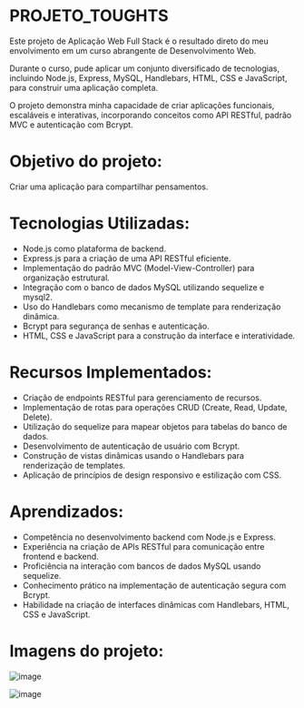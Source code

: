 # PROJETO_TOUGHTS

Este projeto de Aplicação Web Full Stack é o resultado direto do meu envolvimento em um curso abrangente de Desenvolvimento Web. 

Durante o curso, pude aplicar um conjunto diversificado de tecnologias, incluindo Node.js, Express, MySQL, Handlebars, HTML, CSS e JavaScript, para construir uma aplicação completa. 

O projeto demonstra minha capacidade de criar aplicações funcionais, escaláveis e interativas, incorporando conceitos como API RESTful, padrão MVC e autenticação com Bcrypt.

##

# Objetivo do projeto:

Criar uma aplicação para compartilhar pensamentos.

# Tecnologias Utilizadas:

- Node.js como plataforma de backend.
- Express.js para a criação de uma API RESTful eficiente.
- Implementação do padrão MVC (Model-View-Controller) para organização estrutural.
- Integração com o banco de dados MySQL utilizando sequelize e mysql2.
- Uso do Handlebars como mecanismo de template para renderização dinâmica.
- Bcrypt para segurança de senhas e autenticação.
- HTML, CSS e JavaScript para a construção da interface e interatividade.

##

# Recursos Implementados:

- Criação de endpoints RESTful para gerenciamento de recursos.
- Implementação de rotas para operações CRUD (Create, Read, Update, Delete).
- Utilização do sequelize para mapear objetos para tabelas do banco de dados.
- Desenvolvimento de autenticação de usuário com Bcrypt.
- Construção de vistas dinâmicas usando o Handlebars para renderização de templates.
- Aplicação de princípios de design responsivo e estilização com CSS.

##

# Aprendizados:

- Competência no desenvolvimento backend com Node.js e Express.
- Experiência na criação de APIs RESTful para comunicação entre frontend e backend.
- Proficiência na interação com bancos de dados MySQL usando sequelize.
- Conhecimento prático na implementação de autenticação segura com Bcrypt.
- Habilidade na criação de interfaces dinâmicas com Handlebars, HTML, CSS e JavaScript.

##

# Imagens do projeto:

![image](https://github.com/Jose-Capucho/PROJETO_TOUGHTS/assets/97485966/d1b6ae68-7c0b-4443-97c5-7005339fbb8b)

![image](https://github.com/Jose-Capucho/PROJETO_TOUGHTS/assets/97485966/3cc20a3a-5f7e-43d0-aeff-485695548c8a)
